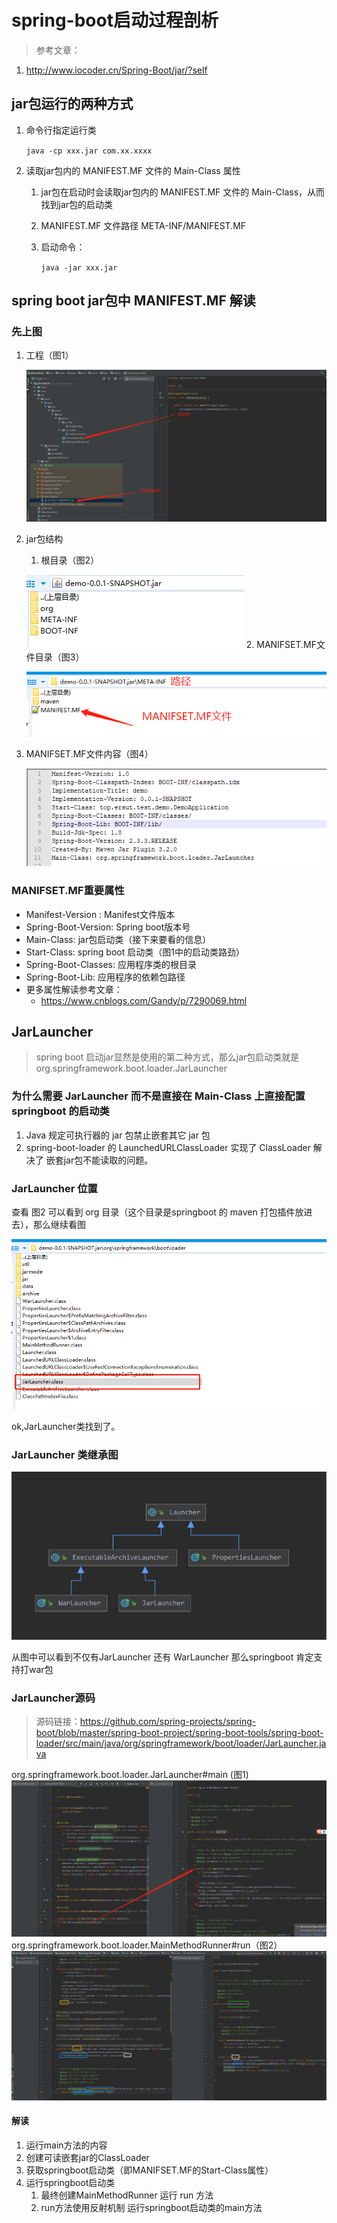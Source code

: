 # spring-boot启动过程剖析 #
> 参考文章：
>
1. http://www.iocoder.cn/Spring-Boot/jar/?self

## jar包运行的两种方式 ##
1. 命令行指定运行类

	`java -cp xxx.jar com.xx.xxxx`
2. 读取jar包内的 MANIFEST.MF 文件的 Main-Class 属性
	1. jar包在启动时会读取jar包内的 MANIFEST.MF 文件的 Main-Class，从而找到jar包的启动类
	2. MANIFEST.MF 文件路径 META-INF/MANIFEST.MF
	3. 启动命令：
	
		`java -jar xxx.jar`

## spring boot jar包中 MANIFEST.MF 解读
### 先上图
1. 工程（图1）

	![工程](./images/project-application.png)
2. jar包结构
	1. 根目录（图2）

	![jar根目录](./images/boot-jar-root.png)
	2. MANIFSET.MF文件目录（图3）

	![MANIFSET.MF文件目录](./images/boot-jar-manifset.png)
3. MANIFSET.MF文件内容（图4）

	![MANIFSET.MF文件内容](./images/boot-jar-manifset-content.png)
### MANIFSET.MF重要属性
- Manifest-Version : Manifest文件版本
- Spring-Boot-Version: Spring boot版本号
- Main-Class: jar包启动类（接下来要看的信息）
- Start-Class: spring boot 启动类（图1中的启动类路劲）
- Spring-Boot-Classes: 应用程序类的根目录
- Spring-Boot-Lib: 应用程序的依赖包路径
- 更多属性解读参考文章：
	- https://www.cnblogs.com/Gandy/p/7290069.html
## JarLauncher
> spring boot 启动jar显然是使用的第二种方式，那么jar包启动类就是 org.springframework.boot.loader.JarLauncher
### 为什么需要 JarLauncher 而不是直接在 Main-Class 上直接配置 springboot 的启动类
1. Java 规定可执行器的 jar 包禁止嵌套其它 jar 包
2. spring-boot-loader 的 LaunchedURLClassLoader 实现了 ClassLoader 解决了 嵌套jar包不能读取的问题。
### JarLauncher 位置
查看 图2 可以看到 org 目录（这个目录是springboot 的 maven 打包插件放进去），那么继续看图

![JarLauncher.class](./images/boot-jar-JarLauncher.png)

ok,JarLauncher类找到了。
### JarLauncher 类继承图
![launcher类继承图](./images/boot-launcher-class-structure.png)

从图中可以看到不仅有JarLauncher 还有 WarLauncher 那么springboot 肯定支持打war包

### JarLauncher源码
> 源码链接：https://github.com/spring-projects/spring-boot/blob/master/spring-boot-project/spring-boot-tools/spring-boot-loader/src/main/java/org/springframework/boot/loader/JarLauncher.java

org.springframework.boot.loader.JarLauncher#main (图1)
![](./images/boot-jar-JarLauncher-main.png)
org.springframework.boot.loader.MainMethodRunner#run（图2）
![](./images/boot-jar-MainMethodRunner.png)
#### 解读
1. 运行main方法的内容
2. 创建可读嵌套jar的ClassLoader
3. 获取springboot启动类（即MANIFSET.MF的Start-Class属性）
4. 运行springboot启动类
	1. 最终创建MainMethodRunner 运行 run 方法
	2. run方法使用反射机制 运行springboot启动类的main方法
